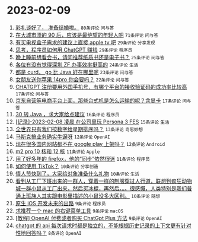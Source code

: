 # 2023-02-09

1. [彩礼谈好了， 准备结婚啦。](https://www.v2ex.com/t/914496) `80条评论` `问与答`
1. [在大城市漂的 90 后，应该是最绝望的年轻人吧](https://www.v2ex.com/t/914439) `71条评论` `问与答`
1. [有买电视盒子需求的建议上直接 apple tv 吧](https://www.v2ex.com/t/914472) `29条评论` `分享发现`
1. [思考，程序员如何用 ChatGPT 赚钱](https://www.v2ex.com/t/914460) `29条评论` `程序员`
1. [晚上睡前想看会书，请问推荐纸质书还是电子书？](https://www.v2ex.com/t/914466) `25条评论` `问与答`
1. [各位有没有觉得深圳 ZF 办事效率挺高的](https://www.v2ex.com/t/914456) `24条评论` `生活`
1. [都是 curd， go 比 Java 好在哪里呢](https://www.v2ex.com/t/914455) `23条评论` `问与答`
1. [女朋友送你苹果 14pro 你会要吗？](https://www.v2ex.com/t/914489) `22条评论` `问与答`
1. [CHATGPT 注册要用外国手机号，有哪个平台的接收验证码的成功率比较高](https://www.v2ex.com/t/914441) `17条评论` `问与答`
1. [京东自营等电商平台上面，那些台式机是怎么运输的呢？含显卡](https://www.v2ex.com/t/914438) `17条评论` `问与答`
1. [30 转 Java ，求大家给点建议](https://www.v2ex.com/t/914454) `16条评论` `程序员`
1. [[记录]-2023-02-08 凌晨 在公司里玩 Persona 3 FES](https://www.v2ex.com/t/914442) `15条评论` `生活`
1. [全世界只有我们按数字给星期排序吗？](https://www.v2ex.com/t/914483) `13条评论` `奇思妙想`
1. [马斯克搞业务确实牛逼呀](https://www.v2ex.com/t/914463) `12条评论` `OpenAI`
1. [现在很多国内网站都不在 google play 上架吗？](https://www.v2ex.com/t/914445) `12条评论` `Android`
1. [m2 pro 10 核和 12 核](https://www.v2ex.com/t/914475) `11条评论` `Apple`
1. [用了好多年的 firefox，他的“同步”依然很迷](https://www.v2ex.com/t/914450) `11条评论` `程序员`
1. [如何使用 TikTok？](https://www.v2ex.com/t/914498) `10条评论` `分享创造`
1. [情人节快到了，大家给对象准备什么礼物](https://www.v2ex.com/t/914486) `10条评论` `生活`
1. [看到从工厂下班出来的一群人，穿着一样的制服穿过人行道，联想到疯狂动物城一群小鼠从工厂出来，然后买冰棍，再然后。。。很感慨，人类特别是我们普通上班族人其实跟电影里描述的小鼠没多大区别。](https://www.v2ex.com/t/914459) `10条评论` `随想`
1. [原生 iOS 开发未来的出路](https://www.v2ex.com/t/914473) `9条评论` `程序员`
1. [求推荐一个 mac 的右键菜单工具](https://www.v2ex.com/t/914457) `9条评论` `macOS`
1. [[教程] OpenAI 付费或者购买 ChatGpt Plus 方法](https://www.v2ex.com/t/914449) `9条评论` `OpenAI`
1. [chatgpt 的 api 每次请求时都是独立的，不能根据历史记录的上下文更有针对性地回答吗？](https://www.v2ex.com/t/914471) `8条评论` `OpenAI`
